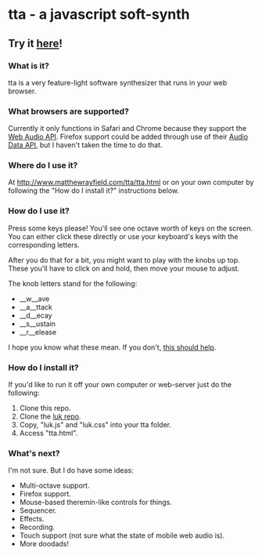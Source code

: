 # tta - a javascript soft-synth

## Try it [here](http://www.matthewrayfield.com/tta/tta.html)!

### What is it?
tta is a very feature-light software synthesizer that runs in your web browser.

### What browsers are supported?
Currently it only functions in Safari and Chrome because they support the [Web Audio API](https://dvcs.w3.org/hg/audio/raw-file/tip/webaudio/specification.html). Firefox support could be added through use of their [Audio Data API](https://wiki.mozilla.org/Audio_Data_API), but I haven't taken the time to do that.

### Where do I use it?
At <http://www.matthewrayfield.com/tta/tta.html> or on your own computer by following the "How do I install it?" instructions below.

### How do I use it?
Press some keys please! You'll see one octave worth of keys on the screen. You can either click these directly or use your keyboard's keys with the corresponding letters.

After you do that for a bit, you might want to play with the knobs up top. These you'll have to click on and hold, then move your mouse to adjust.

The knob letters stand for the following:

- __w__ave
- __a__ttack
- __d__ecay
- __s__ustain
- __r__elease

I hope you know what these mean. If you don't, [this should help](http://en.wikipedia.org/wiki/Synthesizer#ADSR_envelope).

### How do I install it?
If you'd like to run it off your own computer or web-server just do the following:

1. Clone this repo.
2. Clone the [luk repo](https://github.com/MatthewRayfield/luk).
3. Copy, "luk.js" and "luk.css" into your tta folder.
4. Access "tta.html".

### What's next?
I'm not sure. But I do have some ideas:

- Multi-octave support.
- Firefox support.
- Mouse-based theremin-like controls for things.
- Sequencer.
- Effects.
- Recording.
- Touch support (not sure what the state of mobile web audio is).
- More doodads!
